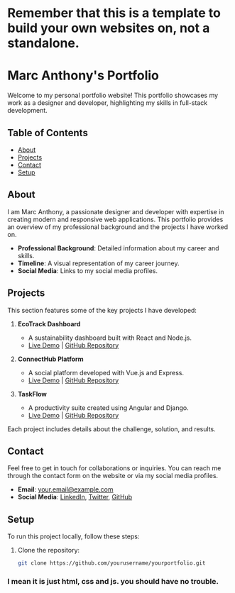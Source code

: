 # Remember that this is a template to build your own websites on, not a standalone.

# Marc Anthony's Portfolio

Welcome to my personal portfolio website! This portfolio showcases my work as a designer and developer, highlighting my skills in full-stack development.

## Table of Contents

- [About](#about)
- [Projects](#projects)
- [Contact](#contact)
- [Setup](#setup)

## About

I am Marc Anthony, a passionate designer and developer with expertise in creating modern and responsive web applications. This portfolio provides an overview of my professional background and the projects I have worked on.

- **Professional Background**: Detailed information about my career and skills.
- **Timeline**: A visual representation of my career journey.
- **Social Media**: Links to my social media profiles.

## Projects

This section features some of the key projects I have developed:

1. **EcoTrack Dashboard**
   - A sustainability dashboard built with React and Node.js.
   - [Live Demo](#) | [GitHub Repository](#)

2. **ConnectHub Platform**
   - A social platform developed with Vue.js and Express.
   - [Live Demo](#) | [GitHub Repository](#)

3. **TaskFlow**
   - A productivity suite created using Angular and Django.
   - [Live Demo](#) | [GitHub Repository](#)

Each project includes details about the challenge, solution, and results.

## Contact

Feel free to get in touch for collaborations or inquiries. You can reach me through the contact form on the website or via my social media profiles.

- **Email**: your.email@example.com
- **Social Media**: [LinkedIn](#), [Twitter](#), [GitHub](#)

## Setup

To run this project locally, follow these steps:

1. Clone the repository:
   ```sh
   git clone https://github.com/yourusername/yourportfolio.git
   ```
### I mean it is just html, css and js. you should have no trouble.
